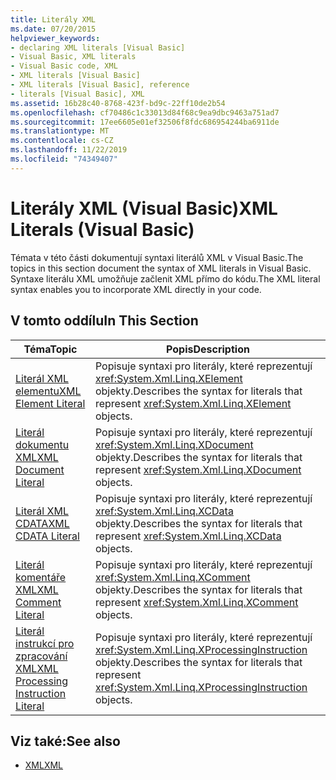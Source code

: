 ```yaml
---
title: Literály XML
ms.date: 07/20/2015
helpviewer_keywords:
- declaring XML literals [Visual Basic]
- Visual Basic, XML literals
- Visual Basic code, XML
- XML literals [Visual Basic]
- XML literals [Visual Basic], reference
- literals [Visual Basic], XML
ms.assetid: 16b28c40-8768-423f-bd9c-22ff10de2b54
ms.openlocfilehash: cf70486c1c33013d84f68c9ea9dbc9463a751ad7
ms.sourcegitcommit: 17ee6605e01ef32506f8fdc686954244ba6911de
ms.translationtype: MT
ms.contentlocale: cs-CZ
ms.lasthandoff: 11/22/2019
ms.locfileid: "74349407"
---
```

# <a name="xml-literals-visual-basic"></a><span data-ttu-id="e8c2e-102">Literály XML (Visual Basic)</span><span class="sxs-lookup"><span data-stu-id="e8c2e-102">XML Literals (Visual Basic)</span></span>
<span data-ttu-id="e8c2e-103">Témata v této části dokumentují syntaxi literálů XML v Visual Basic.</span><span class="sxs-lookup"><span data-stu-id="e8c2e-103">The topics in this section document the syntax of XML literals in Visual Basic.</span></span> <span data-ttu-id="e8c2e-104">Syntaxe literálu XML umožňuje začlenit XML přímo do kódu.</span><span class="sxs-lookup"><span data-stu-id="e8c2e-104">The XML literal syntax enables you to incorporate XML directly in your code.</span></span>  
  
## <a name="in-this-section"></a><span data-ttu-id="e8c2e-105">V tomto oddílu</span><span class="sxs-lookup"><span data-stu-id="e8c2e-105">In This Section</span></span>  
  
|<span data-ttu-id="e8c2e-106">Téma</span><span class="sxs-lookup"><span data-stu-id="e8c2e-106">Topic</span></span>|<span data-ttu-id="e8c2e-107">Popis</span><span class="sxs-lookup"><span data-stu-id="e8c2e-107">Description</span></span>|  
|-----------|-----------------|  
|[<span data-ttu-id="e8c2e-108">Literál XML elementu</span><span class="sxs-lookup"><span data-stu-id="e8c2e-108">XML Element Literal</span></span>](../../../visual-basic/language-reference/xml-literals/xml-element-literal.md)|<span data-ttu-id="e8c2e-109">Popisuje syntaxi pro literály, které reprezentují <xref:System.Xml.Linq.XElement> objekty.</span><span class="sxs-lookup"><span data-stu-id="e8c2e-109">Describes the syntax for literals that represent <xref:System.Xml.Linq.XElement> objects.</span></span>|  
|[<span data-ttu-id="e8c2e-110">Literál dokumentu XML</span><span class="sxs-lookup"><span data-stu-id="e8c2e-110">XML Document Literal</span></span>](../../../visual-basic/language-reference/xml-literals/xml-document-literal.md)|<span data-ttu-id="e8c2e-111">Popisuje syntaxi pro literály, které reprezentují <xref:System.Xml.Linq.XDocument> objekty.</span><span class="sxs-lookup"><span data-stu-id="e8c2e-111">Describes the syntax for literals that represent <xref:System.Xml.Linq.XDocument> objects.</span></span>|  
|[<span data-ttu-id="e8c2e-112">Literál XML CDATA</span><span class="sxs-lookup"><span data-stu-id="e8c2e-112">XML CDATA Literal</span></span>](../../../visual-basic/language-reference/xml-literals/xml-cdata-literal.md)|<span data-ttu-id="e8c2e-113">Popisuje syntaxi pro literály, které reprezentují <xref:System.Xml.Linq.XCData> objekty.</span><span class="sxs-lookup"><span data-stu-id="e8c2e-113">Describes the syntax for literals that represent <xref:System.Xml.Linq.XCData> objects.</span></span>|  
|[<span data-ttu-id="e8c2e-114">Literál komentáře XML</span><span class="sxs-lookup"><span data-stu-id="e8c2e-114">XML Comment Literal</span></span>](../../../visual-basic/language-reference/xml-literals/xml-comment-literal.md)|<span data-ttu-id="e8c2e-115">Popisuje syntaxi pro literály, které reprezentují <xref:System.Xml.Linq.XComment> objekty.</span><span class="sxs-lookup"><span data-stu-id="e8c2e-115">Describes the syntax for literals that represent <xref:System.Xml.Linq.XComment> objects.</span></span>|  
|[<span data-ttu-id="e8c2e-116">Literál instrukcí pro zpracování XML</span><span class="sxs-lookup"><span data-stu-id="e8c2e-116">XML Processing Instruction Literal</span></span>](../../../visual-basic/language-reference/xml-literals/xml-processing-instruction-literal.md)|<span data-ttu-id="e8c2e-117">Popisuje syntaxi pro literály, které reprezentují <xref:System.Xml.Linq.XProcessingInstruction> objekty.</span><span class="sxs-lookup"><span data-stu-id="e8c2e-117">Describes the syntax for literals that represent <xref:System.Xml.Linq.XProcessingInstruction> objects.</span></span>|  
  
## <a name="see-also"></a><span data-ttu-id="e8c2e-118">Viz také:</span><span class="sxs-lookup"><span data-stu-id="e8c2e-118">See also</span></span>

- [<span data-ttu-id="e8c2e-119">XML</span><span class="sxs-lookup"><span data-stu-id="e8c2e-119">XML</span></span>](../../../visual-basic/programming-guide/language-features/xml/index.md)
